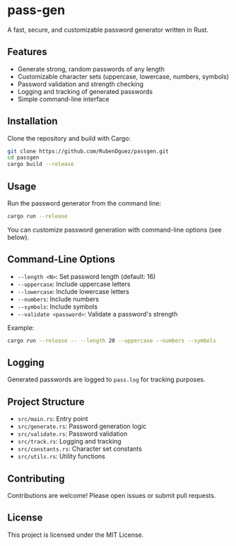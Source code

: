 # pass-gen

A fast, secure, and customizable password generator written in Rust.

## Features

- Generate strong, random passwords of any length
- Customizable character sets (uppercase, lowercase, numbers, symbols)
- Password validation and strength checking
- Logging and tracking of generated passwords
- Simple command-line interface

## Installation

Clone the repository and build with Cargo:

```sh
git clone https://github.com/RubenDguez/passgen.git
cd passgen
cargo build --release
```

## Usage

Run the password generator from the command line:

```sh
cargo run --release
```

You can customize password generation with command-line options (see below).

## Command-Line Options

- `--length <N>`: Set password length (default: 16)
- `--uppercase`: Include uppercase letters
- `--lowercase`: Include lowercase letters
- `--numbers`: Include numbers
- `--symbols`: Include symbols
- `--validate <password>`: Validate a password's strength

Example:

```sh
cargo run --release -- --length 20 --uppercase --numbers --symbols
```

## Logging

Generated passwords are logged to `pass.log` for tracking purposes.

## Project Structure

- `src/main.rs`: Entry point
- `src/generate.rs`: Password generation logic
- `src/validate.rs`: Password validation
- `src/track.rs`: Logging and tracking
- `src/constants.rs`: Character set constants
- `src/utils.rs`: Utility functions

## Contributing

Contributions are welcome! Please open issues or submit pull requests.

## License

This project is licensed under the MIT License.
